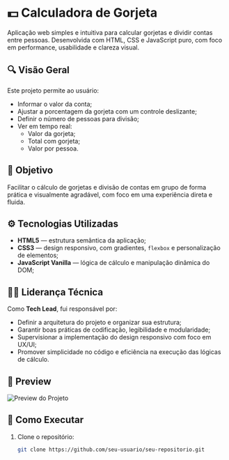 # 💵 Calculadora de Gorjeta

Aplicação web simples e intuitiva para calcular gorjetas e dividir contas entre pessoas. Desenvolvida com HTML, CSS e JavaScript puro, com foco em performance, usabilidade e clareza visual.

## 🔍 Visão Geral

Este projeto permite ao usuário:
- Informar o valor da conta;
- Ajustar a porcentagem da gorjeta com um controle deslizante;
- Definir o número de pessoas para divisão;
- Ver em tempo real:
  - Valor da gorjeta;
  - Total com gorjeta;
  - Valor por pessoa.

## 🎯 Objetivo

Facilitar o cálculo de gorjetas e divisão de contas em grupo de forma prática e visualmente agradável, com foco em uma experiência direta e fluida.

## ⚙️ Tecnologias Utilizadas

- **HTML5** — estrutura semântica da aplicação;
- **CSS3** — design responsivo, com gradientes, `flexbox` e personalização de elementos;
- **JavaScript Vanilla** — lógica de cálculo e manipulação dinâmica do DOM;

## 👨‍💻 Liderança Técnica

Como **Tech Lead**, fui responsável por:
- Definir a arquitetura do projeto e organizar sua estrutura;
- Garantir boas práticas de codificação, legibilidade e modularidade;
- Supervisionar a implementação do design responsivo com foco em UX/UI;
- Promover simplicidade no código e eficiência na execução das lógicas de cálculo.

## 📸 Preview

![Preview do Projeto](preview-image.png) <!-- Substituir com imagem do projeto se desejar -->

## 🚀 Como Executar

1. Clone o repositório:
   ```bash
   git clone https://github.com/seu-usuario/seu-repositorio.git
